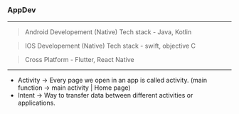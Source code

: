 ### AppDev

---

> Android Developement (Native)
Tech stack - Java, Kotlin

> IOS Developement (Native)
Tech stack - swift, objective C

> Cross Platform - Flutter, React Native

---

- Activity -> Every page we open in an app is called activity. (main function -> main activity | Home page)
- Intent -> Way to transfer data between different activities or applications.

